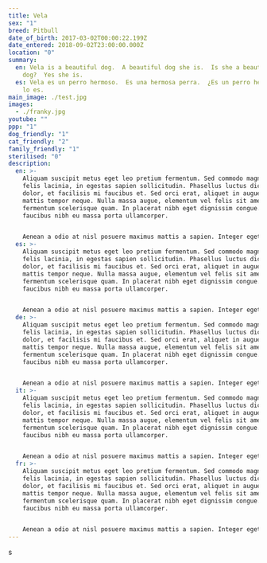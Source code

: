 ```yaml
---
title: Vela
sex: "1"
breed: Pitbull
date_of_birth: 2017-03-02T00:00:22.199Z
date_entered: 2018-09-02T23:00:00.000Z
location: "0"
summary:
  en: Vela is a beautiful dog.  A beautiful dog she is.  Is she a beautiful
    dog?  Yes she is.
  es: Vela es un perro hermoso.  Es una hermosa perra.  ¿Es un perro hermoso?  Sí,
    lo es.
main_image: ./test.jpg
images:
  - ./franky.jpg
youtube: ""
ppp: "1"
dog_friendly: "1"
cat_friendly: "2"
family_friendly: "1"
sterilised: "0"
description:
  en: >-
    Aliquam suscipit metus eget leo pretium fermentum. Sed commodo magna nec
    felis lacinia, in egestas sapien sollicitudin. Phasellus luctus dictum
    dolor, et facilisis mi faucibus et. Sed orci erat, aliquet in augue non,
    mattis tempor neque. Nulla massa augue, elementum vel felis sit amet,
    fermentum scelerisque quam. In placerat nibh eget dignissim congue. Donec
    faucibus nibh eu massa porta ullamcorper.


    Aenean a odio at nisl posuere maximus mattis a sapien. Integer eget viverra dui. Nunc vel lectus enim. Curabitur ultricies orci sit amet diam auctor molestie. Nunc dui ante, porta ut sagittis vitae, facilisis ut nisi. Fusce id dolor lorem. Vestibulum tincidunt ut nunc ut aliquam. Fusce interdum purus felis, sed ultricies augue dapibus non.
  es: >-
    Aliquam suscipit metus eget leo pretium fermentum. Sed commodo magna nec
    felis lacinia, in egestas sapien sollicitudin. Phasellus luctus dictum
    dolor, et facilisis mi faucibus et. Sed orci erat, aliquet in augue non,
    mattis tempor neque. Nulla massa augue, elementum vel felis sit amet,
    fermentum scelerisque quam. In placerat nibh eget dignissim congue. Donec
    faucibus nibh eu massa porta ullamcorper.


    Aenean a odio at nisl posuere maximus mattis a sapien. Integer eget viverra dui. Nunc vel lectus enim. Curabitur ultricies orci sit amet diam auctor molestie. Nunc dui ante, porta ut sagittis vitae, facilisis ut nisi. Fusce id dolor lorem. Vestibulum tincidunt ut nunc ut aliquam. Fusce interdum purus felis, sed ultricies augue dapibus non.
  de: >-
    Aliquam suscipit metus eget leo pretium fermentum. Sed commodo magna nec
    felis lacinia, in egestas sapien sollicitudin. Phasellus luctus dictum
    dolor, et facilisis mi faucibus et. Sed orci erat, aliquet in augue non,
    mattis tempor neque. Nulla massa augue, elementum vel felis sit amet,
    fermentum scelerisque quam. In placerat nibh eget dignissim congue. Donec
    faucibus nibh eu massa porta ullamcorper.


    Aenean a odio at nisl posuere maximus mattis a sapien. Integer eget viverra dui. Nunc vel lectus enim. Curabitur ultricies orci sit amet diam auctor molestie. Nunc dui ante, porta ut sagittis vitae, facilisis ut nisi. Fusce id dolor lorem. Vestibulum tincidunt ut nunc ut aliquam. Fusce interdum purus felis, sed ultricies augue dapibus non.
  it: >-
    Aliquam suscipit metus eget leo pretium fermentum. Sed commodo magna nec
    felis lacinia, in egestas sapien sollicitudin. Phasellus luctus dictum
    dolor, et facilisis mi faucibus et. Sed orci erat, aliquet in augue non,
    mattis tempor neque. Nulla massa augue, elementum vel felis sit amet,
    fermentum scelerisque quam. In placerat nibh eget dignissim congue. Donec
    faucibus nibh eu massa porta ullamcorper.


    Aenean a odio at nisl posuere maximus mattis a sapien. Integer eget viverra dui. Nunc vel lectus enim. Curabitur ultricies orci sit amet diam auctor molestie. Nunc dui ante, porta ut sagittis vitae, facilisis ut nii. Fusce id dolor lorem. Vestibulum tincidunt ut nunc ut aliquam. Fusce interdum purus felis, sed ultricies augue dapibus non.
  fr: >-
    Aliquam suscipit metus eget leo pretium fermentum. Sed commodo magna nec
    felis lacinia, in egestas sapien sollicitudin. Phasellus luctus dictum
    dolor, et facilisis mi faucibus et. Sed orci erat, aliquet in augue non,
    mattis tempor neque. Nulla massa augue, elementum vel felis sit amet,
    fermentum scelerisque quam. In placerat nibh eget dignissim congue. Donec
    faucibus nibh eu massa porta ullamcorper.


    Aenean a odio at nisl posuere maximus mattis a sapien. Integer eget viverra dui. Nunc vel lectus enim. Curabitur ultricies orci sit amet diam auctor molestie. Nunc dui ante, porta ut sagittis vitae, facilisis ut nisi. Fusce id dolor lorem. Vestibulum tincidunt ut nunc ut aliquam. Fusce interdum purus felis, sed ultricies augue dapibus non.
---
```

s
